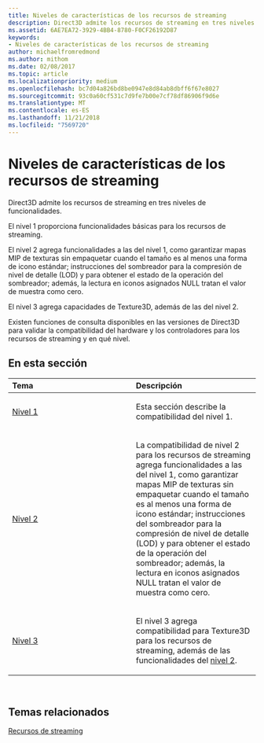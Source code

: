 ```yaml
---
title: Niveles de características de los recursos de streaming
description: Direct3D admite los recursos de streaming en tres niveles de funcionalidades.
ms.assetid: 6AE7EA72-3929-4BB4-8780-F0CF26192D87
keywords:
- Niveles de características de los recursos de streaming
author: michaelfromredmond
ms.author: mithom
ms.date: 02/08/2017
ms.topic: article
ms.localizationpriority: medium
ms.openlocfilehash: bc7d04a826bd8be0947e8d84ab8dbff6f67e8027
ms.sourcegitcommit: 93c0a60cf531c7d9fe7b00e7cf78df86906f9d6e
ms.translationtype: MT
ms.contentlocale: es-ES
ms.lasthandoff: 11/21/2018
ms.locfileid: "7569720"
---
```

# <a name="streaming-resources-features-tiers"></a>Niveles de características de los recursos de streaming


Direct3D admite los recursos de streaming en tres niveles de funcionalidades.

El nivel 1 proporciona funcionalidades básicas para los recursos de streaming.

El nivel 2 agrega funcionalidades a las del nivel 1, como garantizar mapas MIP de texturas sin empaquetar cuando el tamaño es al menos una forma de icono estándar; instrucciones del sombreador para la compresión de nivel de detalle (LOD) y para obtener el estado de la operación del sombreador; además, la lectura en iconos asignados NULL tratan el valor de muestra como cero.

El nivel 3 agrega capacidades de Texture3D, además de las del nivel 2.

Existen funciones de consulta disponibles en las versiones de Direct3D para validar la compatibilidad del hardware y los controladores para los recursos de streaming y en qué nivel.

## <a name="span-idin-this-sectionspanin-this-section"></a><span id="in-this-section"></span>En esta sección


<table>
<colgroup>
<col width="50%" />
<col width="50%" />
</colgroup>
<thead>
<tr class="header">
<th align="left">Tema</th>
<th align="left">Descripción</th>
</tr>
</thead>
<tbody>
<tr class="odd">
<td align="left"><p><a href="tier-1.md">Nivel 1</a></p></td>
<td align="left"><p>Esta sección describe la compatibilidad del nivel 1.</p></td>
</tr>
<tr class="even">
<td align="left"><p><a href="tier-2.md">Nivel 2</a></p></td>
<td align="left"><p>La compatibilidad de nivel 2 para los recursos de streaming agrega funcionalidades a las del nivel 1, como garantizar mapas MIP de texturas sin empaquetar cuando el tamaño es al menos una forma de icono estándar; instrucciones del sombreador para la compresión de nivel de detalle (LOD) y para obtener el estado de la operación del sombreador; además, la lectura en iconos asignados NULL tratan el valor de muestra como cero.</p></td>
</tr>
<tr class="odd">
<td align="left"><p><a href="tier-3.md">Nivel 3</a></p></td>
<td align="left"><p>El nivel 3 agrega compatibilidad para Texture3D para los recursos de streaming, además de las funcionalidades del <a href="tier-2.md">nivel 2</a>.</p></td>
</tr>
</tbody>
</table>

 

## <a name="span-idrelated-topicsspanrelated-topics"></a><span id="related-topics"></span>Temas relacionados


[Recursos de streaming](streaming-resources.md)

 

 





